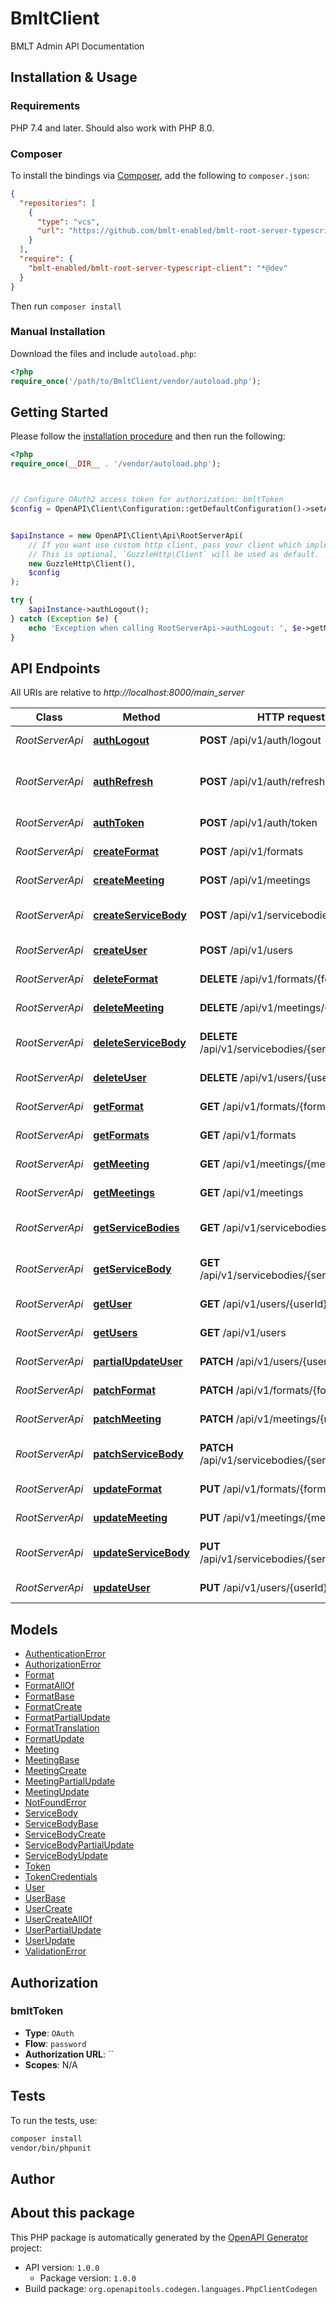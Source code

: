 # BmltClient

BMLT Admin API Documentation


## Installation & Usage

### Requirements

PHP 7.4 and later.
Should also work with PHP 8.0.

### Composer

To install the bindings via [Composer](https://getcomposer.org/), add the following to `composer.json`:

```json
{
  "repositories": [
    {
      "type": "vcs",
      "url": "https://github.com/bmlt-enabled/bmlt-root-server-typescript-client.git"
    }
  ],
  "require": {
    "bmlt-enabled/bmlt-root-server-typescript-client": "*@dev"
  }
}
```

Then run `composer install`

### Manual Installation

Download the files and include `autoload.php`:

```php
<?php
require_once('/path/to/BmltClient/vendor/autoload.php');
```

## Getting Started

Please follow the [installation procedure](#installation--usage) and then run the following:

```php
<?php
require_once(__DIR__ . '/vendor/autoload.php');



// Configure OAuth2 access token for authorization: bmltToken
$config = OpenAPI\Client\Configuration::getDefaultConfiguration()->setAccessToken('YOUR_ACCESS_TOKEN');


$apiInstance = new OpenAPI\Client\Api\RootServerApi(
    // If you want use custom http client, pass your client which implements `GuzzleHttp\ClientInterface`.
    // This is optional, `GuzzleHttp\Client` will be used as default.
    new GuzzleHttp\Client(),
    $config
);

try {
    $apiInstance->authLogout();
} catch (Exception $e) {
    echo 'Exception when calling RootServerApi->authLogout: ', $e->getMessage(), PHP_EOL;
}

```

## API Endpoints

All URIs are relative to *http://localhost:8000/main_server*

Class | Method | HTTP request | Description
------------ | ------------- | ------------- | -------------
*RootServerApi* | [**authLogout**](docs/Api/RootServerApi.md#authlogout) | **POST** /api/v1/auth/logout | Revokes a token
*RootServerApi* | [**authRefresh**](docs/Api/RootServerApi.md#authrefresh) | **POST** /api/v1/auth/refresh | Revokes and issues a new token
*RootServerApi* | [**authToken**](docs/Api/RootServerApi.md#authtoken) | **POST** /api/v1/auth/token | Creates a token
*RootServerApi* | [**createFormat**](docs/Api/RootServerApi.md#createformat) | **POST** /api/v1/formats | Creates a format
*RootServerApi* | [**createMeeting**](docs/Api/RootServerApi.md#createmeeting) | **POST** /api/v1/meetings | Creates a meeting
*RootServerApi* | [**createServiceBody**](docs/Api/RootServerApi.md#createservicebody) | **POST** /api/v1/servicebodies | Creates a service body
*RootServerApi* | [**createUser**](docs/Api/RootServerApi.md#createuser) | **POST** /api/v1/users | Creates a user
*RootServerApi* | [**deleteFormat**](docs/Api/RootServerApi.md#deleteformat) | **DELETE** /api/v1/formats/{formatId} | Deletes a format
*RootServerApi* | [**deleteMeeting**](docs/Api/RootServerApi.md#deletemeeting) | **DELETE** /api/v1/meetings/{meetingId} | Deletes a meeting
*RootServerApi* | [**deleteServiceBody**](docs/Api/RootServerApi.md#deleteservicebody) | **DELETE** /api/v1/servicebodies/{serviceBodyId} | Deletes a service body
*RootServerApi* | [**deleteUser**](docs/Api/RootServerApi.md#deleteuser) | **DELETE** /api/v1/users/{userId} | Deletes a user
*RootServerApi* | [**getFormat**](docs/Api/RootServerApi.md#getformat) | **GET** /api/v1/formats/{formatId} | Retrieves a format
*RootServerApi* | [**getFormats**](docs/Api/RootServerApi.md#getformats) | **GET** /api/v1/formats | Retrieves formats
*RootServerApi* | [**getMeeting**](docs/Api/RootServerApi.md#getmeeting) | **GET** /api/v1/meetings/{meetingId} | Retrieves a meeting
*RootServerApi* | [**getMeetings**](docs/Api/RootServerApi.md#getmeetings) | **GET** /api/v1/meetings | Retrieves meetings
*RootServerApi* | [**getServiceBodies**](docs/Api/RootServerApi.md#getservicebodies) | **GET** /api/v1/servicebodies | Retrieves service bodies
*RootServerApi* | [**getServiceBody**](docs/Api/RootServerApi.md#getservicebody) | **GET** /api/v1/servicebodies/{serviceBodyId} | Retrieves a service body
*RootServerApi* | [**getUser**](docs/Api/RootServerApi.md#getuser) | **GET** /api/v1/users/{userId} | Retrieves a single user
*RootServerApi* | [**getUsers**](docs/Api/RootServerApi.md#getusers) | **GET** /api/v1/users | Retrieves users
*RootServerApi* | [**partialUpdateUser**](docs/Api/RootServerApi.md#partialupdateuser) | **PATCH** /api/v1/users/{userId} | Patches a user
*RootServerApi* | [**patchFormat**](docs/Api/RootServerApi.md#patchformat) | **PATCH** /api/v1/formats/{formatId} | Patches a format
*RootServerApi* | [**patchMeeting**](docs/Api/RootServerApi.md#patchmeeting) | **PATCH** /api/v1/meetings/{meetingId} | Patches a meeting
*RootServerApi* | [**patchServiceBody**](docs/Api/RootServerApi.md#patchservicebody) | **PATCH** /api/v1/servicebodies/{serviceBodyId} | Patches a service body
*RootServerApi* | [**updateFormat**](docs/Api/RootServerApi.md#updateformat) | **PUT** /api/v1/formats/{formatId} | Updates a format
*RootServerApi* | [**updateMeeting**](docs/Api/RootServerApi.md#updatemeeting) | **PUT** /api/v1/meetings/{meetingId} | Updates a meeting
*RootServerApi* | [**updateServiceBody**](docs/Api/RootServerApi.md#updateservicebody) | **PUT** /api/v1/servicebodies/{serviceBodyId} | Updates a Service Body
*RootServerApi* | [**updateUser**](docs/Api/RootServerApi.md#updateuser) | **PUT** /api/v1/users/{userId} | Update single user

## Models

- [AuthenticationError](docs/Model/AuthenticationError.md)
- [AuthorizationError](docs/Model/AuthorizationError.md)
- [Format](docs/Model/Format.md)
- [FormatAllOf](docs/Model/FormatAllOf.md)
- [FormatBase](docs/Model/FormatBase.md)
- [FormatCreate](docs/Model/FormatCreate.md)
- [FormatPartialUpdate](docs/Model/FormatPartialUpdate.md)
- [FormatTranslation](docs/Model/FormatTranslation.md)
- [FormatUpdate](docs/Model/FormatUpdate.md)
- [Meeting](docs/Model/Meeting.md)
- [MeetingBase](docs/Model/MeetingBase.md)
- [MeetingCreate](docs/Model/MeetingCreate.md)
- [MeetingPartialUpdate](docs/Model/MeetingPartialUpdate.md)
- [MeetingUpdate](docs/Model/MeetingUpdate.md)
- [NotFoundError](docs/Model/NotFoundError.md)
- [ServiceBody](docs/Model/ServiceBody.md)
- [ServiceBodyBase](docs/Model/ServiceBodyBase.md)
- [ServiceBodyCreate](docs/Model/ServiceBodyCreate.md)
- [ServiceBodyPartialUpdate](docs/Model/ServiceBodyPartialUpdate.md)
- [ServiceBodyUpdate](docs/Model/ServiceBodyUpdate.md)
- [Token](docs/Model/Token.md)
- [TokenCredentials](docs/Model/TokenCredentials.md)
- [User](docs/Model/User.md)
- [UserBase](docs/Model/UserBase.md)
- [UserCreate](docs/Model/UserCreate.md)
- [UserCreateAllOf](docs/Model/UserCreateAllOf.md)
- [UserPartialUpdate](docs/Model/UserPartialUpdate.md)
- [UserUpdate](docs/Model/UserUpdate.md)
- [ValidationError](docs/Model/ValidationError.md)

## Authorization

### bmltToken

- **Type**: `OAuth`
- **Flow**: `password`
- **Authorization URL**: ``
- **Scopes**: N/A

## Tests

To run the tests, use:

```bash
composer install
vendor/bin/phpunit
```

## Author



## About this package

This PHP package is automatically generated by the [OpenAPI Generator](https://openapi-generator.tech) project:

- API version: `1.0.0`
    - Package version: `1.0.0`
- Build package: `org.openapitools.codegen.languages.PhpClientCodegen`
